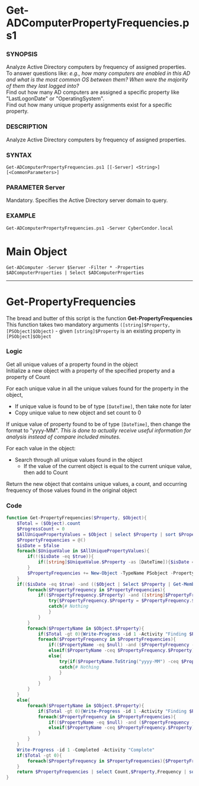 # Get-ADComputerPropertyFrequencies.ps1
### SYNOPSIS
Analyze Active Directory computers by frequency of assigned properties. 
To answer questions like: *e.g., how many computers are enabled in this AD and what is the most common OS between them? When were the majority of them they last logged into?*<br>
Find out how many AD computers are assigned a specific property like "LastLogonDate" or "OperatingSystem".<br>
Find out how many unique property assignments exist for a specific property.<br>
### DESCRIPTION
Analyze Active Directory computers by frequency of assigned properties.
### SYNTAX
```Get-ADComputerPropertyFrequencies.ps1 [[-Server] <String>] [<CommonParameters>]```
### PARAMETER Server
Mandatory. Specifies the Active Directory server domain to query.
### EXAMPLE
 ```Get-ADComputerPropertyFrequencies.ps1 -Server CyberCondor.local```

# Main Object
```Get-ADComputer -Server $Server -Filter * -Properties $ADComputerProperties | Select $ADComputerProperties```

---
# **Get-PropertyFrequencies**
The bread and butter of this script is the function **Get-PropertyFrequencies**<br>
This function takes two mandatory arguments ```([string]$Property, [PSObject]$Object)``` - given ```[string]$Property``` is an existing property in ```[PSObject]$Object```

### Logic
Get all unique values of a property found in the object<br>
Initialize a new object with a property of the specified property and a property of Count

For each unique value in all the unique values found for the property in the object,
- If unique value is found to be of type ```[DateTime]```, then take note for later
- Copy unique value to new object and set count to 0

If unique value of property found to be of type ```[DateTime]```, then change the format to "yyyy-MM". *This is done to actually receive useful information for analysis instead of compare included minutes.*

For each value in the object:
- Search through all unique values found in the object
	- If the value of the current object is equal to the current unique value, then add to Count

Return the new object that contains unique values, a count, and occurring frequency of those values found in the original object

### Code

```PowerShell
function Get-PropertyFrequencies($Property, $Object){
    $Total = ($Object).count
    $ProgressCount = 0
    $AllUniquePropertyValues = $Object | select $Property | sort $Property | unique -AsString # Get All Uniques
    $PropertyFrequencies = @()                                                                # Init empty Object
    $isDate = $false                                                                                                                                                          
    foreach($UniqueValue in $AllUniquePropertyValues){
        if(!($isDate -eq $true)){
            if([string]$UniqueValue.$Property -as [DateTime]){$isDate = $true}
        }
        $PropertyFrequencies += New-Object -TypeName PSobject -Property @{$Property=$($UniqueValue.$Property);Count=0;Frequency="100%"} # Copy Uniques to Object Array and Init Count as 0
    }
    if(($isDate -eq $true) -and (($Object | Select $Property | Get-Member).Definition -like "*datetime*")){
        foreach($PropertyFrequency in $PropertyFrequencies){
            if(($PropertyFrequency.$Property) -and ([string]$PropertyFrequency.$Property -as [DateTime])){
                try{$PropertyFrequency.$Property = $PropertyFrequency.$Property.ToString("yyyy-MM")}
                catch{# Nothing
                }
            }
        }
        foreach($PropertyName in $Object.$Property){                                                            # For each value in Object
            if($Total -gt 0){Write-Progress -id 1 -Activity "Finding $Property Frequencies -> ( $([int]$ProgressCount) / $Total )" -Status "$(($ProgressCount++/$Total).ToString("P")) Complete"}
            foreach($PropertyFrequency in $PropertyFrequencies){                                                # Search through all existing Property values
                if(($PropertyName -eq $null) -and ($PropertyFrequency -eq $null)){$PropertyFrequency.Count++}   # If Property value is NULL, then add to count - still want to track this
                elseif($PropertyName -ceq $PropertyFrequency.$Property){$PropertyFrequency.Count++}             # Else If Property value is current value, then add to count
                else{
                    try{if($PropertyName.ToString("yyyy-MM") -ceq $PropertyFrequency.$Property){$PropertyFrequency.Count++}}
                    catch{# Nothing
                    }
                }
            }
        }
    }
    else{
        foreach($PropertyName in $Object.$Property){                                                            # For each value in Object
            if($Total -gt 0){Write-Progress -id 1 -Activity "Finding $Property Frequencies -> ( $([int]$ProgressCount) / $Total )" -Status "$(($ProgressCount++/$Total).ToString("P")) Complete"}
            foreach($PropertyFrequency in $PropertyFrequencies){                                                # Search through all existing Property values
                if(($PropertyName -eq $null) -and ($PropertyFrequency -eq $null)){$PropertyFrequency.Count++}   # If Property value is NULL, then add to count - still want to track this
                elseif($PropertyName -ceq $PropertyFrequency.$Property){$PropertyFrequency.Count++}             # Else If Property value is current value, then add to count
            }
        }
    }
    Write-Progress -id 1 -Completed -Activity "Complete"
    if($Total -gt 0){
        foreach($PropertyFrequency in $PropertyFrequencies){$PropertyFrequency.Frequency = ($PropertyFrequency.Count/$Total).ToString("P")}
    }
    return $PropertyFrequencies | select Count,$Property,Frequency | sort Count,$Property | Unique -AsString
}
```
